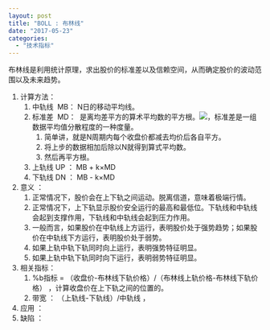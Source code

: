 ```yaml
---
layout: post
title: "BOLL : 布林线"
date: "2017-05-23"
categories: 
  - "技术指标"
---
```


布林线是利用统计原理，求出股价的标准差以及信赖空间，从而确定股价的波动范围以及未来趋势。

1. 计算方法：
    1. 中轨线  MB： N日的移动平均线。
    2. 标准差  MD：  是离均差平方的算术平均数的平方根。![](/assets/image/default/d058ccbf6c81800af3b703f9b33533fa838b47f3.png)，标准差是一组数据平均值分散程度的一种度量。
        1. 简单讲，就是N周期内每个收盘价都减去均价后各自平方。
        2. 将上步的数据相加后除以N就得到算式平均数。
        3. 然后再平方根。
    3. 上轨线 UP ： MB + k×MD
    4. 下轨线 DN ： MB - k×MD
2. 意义 ：
    1. 正常情况下，股价会在上下轨之间运动。脱离信道，意味着极端行情。
    2. 正常情况下，上下轨显示股价安全运行的最高和最低位。下轨线和中轨线会起到支撑作用，下轨线和中轨线会起到压力作用。
    3. 一般而言，如果股价在中轨线上方运行，表明股价处于强势趋势；如果股价在中轨线下方运行，表明股价处于弱势。
    4. 如果上轨中轨下轨同时向上运行，表明强势特征明显。
    5. 如果上轨中轨下轨同时向下运行，表明弱势特征明显。
3. 相关指标：
    1. %b指标 = （收盘价-布林线下轨价格）/（布林线上轨价格-布林线下轨价格） ，计算收盘价在上下轨之间的位置的。
    2. 带宽 ： （上轨线-下轨线）/中轨线 ，
4. 应用 ：
5. 缺陷 ：
